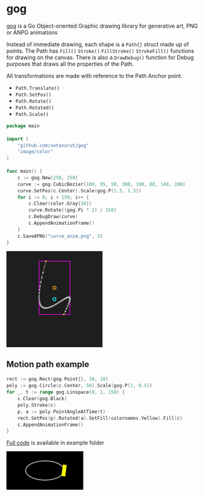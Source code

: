 # gog

[gog](https://pkg.go.dev/github.com/setanarut/gog#section-documentation) is a Go Object-oriented Graphic drawing library for generative art, PNG or ANPG animations

Instead of immediate drawing, each shape is a `Path{}` struct made up of points. The Path has `Fill()` `Stroke()` `FillStroke()` `StrokeFill()` functions for drawing on the canvas. There is also a `DrawDebug()` function for Debug purposes that draws all the properties of the Path.

All transformations are made with reference to the Path.Anchor point.

- `Path.Translate()`
- `Path.SetPos()`
- `Path.Rotate()`
- `Path.Rotated()`
- `Path.Scale()`

```Go
package main

import (
	"github.com/setanarut/gog"
	"image/color"
)

func main() {
	c := gog.New(250, 250)
	curve := gog.CubicBezier(100, 95, 50, 300, 190, 88, 140, 200)
	curve.SetPos(c.Center).Scale(gog.P(1.3, 1.3))
	for i := 0; i < 150; i++ {
		c.Clear(color.Gray{30})
		curve.Rotate((gog.Pi * 2) / 150)
		c.DebugDraw(curve)
		c.AppendAnimationFrame()
	}
	c.SaveAPNG("curve_anim.png", 3)
}
```

![curve](./examples/curve_anim/curve_anim.png)

## Motion path example

```go
rect := gog.Rect(gog.Point{}, 30, 10)
poly := gog.Circle(c.Center, 50).Scale(gog.P(1, 0.5))
for _, t := range gog.Linspace(0, 1, 150) {
	c.Clear(gog.Black)
	poly.Stroke(c)
	p, a := poly.PointAngleAtTime(t)
	rect.SetPos(p).Rotated(a).SetFill(colornames.Yellow).Fill(c)
	c.AppendAnimationFrame()
}
```

[Full code](./examples/point_angle/point_angle.go) is available in example folder

![curve](./examples/point_angle/point_angle.png)
